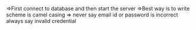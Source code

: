 =>First connect to database and then start the server
=>Best way is to write scheme is camel casing
=> never say email id or password is incorrect always say invalid credential 